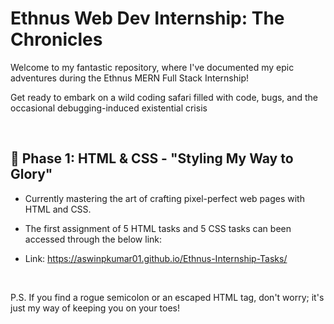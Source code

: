 # Ethnus Web Dev Internship: The Chronicles 

Welcome to my fantastic repository, where I've documented my epic adventures during the Ethnus MERN Full Stack Internship!


Get ready to embark on a wild coding safari filled with code, bugs, and the occasional debugging-induced existential crisis

<br/>

## 🎯  Phase 1: HTML & CSS - "Styling My Way to Glory"

* Currently mastering the art of crafting pixel-perfect web pages with HTML and CSS. 

* The first assignment of 5 HTML tasks and 5 CSS tasks can been accessed through the below link:

* Link: https://aswinpkumar01.github.io/Ethnus-Internship-Tasks/

<br/>

P.S. If you find a rogue semicolon or an escaped HTML tag, don't worry; it's just my way of keeping you on your toes!
